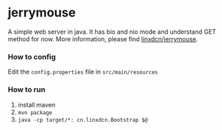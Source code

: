 # jerrymouse

A simple web server in java. It has bio and nio mode and understand GET method for now. More information, please find [linxdcn/jerrymouse](https://github.com/linxdcn/jerrymouse).

### How to config

Edit the `config.properties` file in `src/main/resources`

### How to run

1. install maven
2. `mvn package`
3. `java -cp target/*: cn.linxdcn.Bootstrap $@`